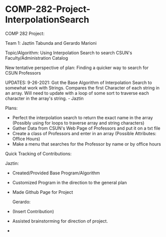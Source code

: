 # COMP-282-Project-InterpolationSearch
COMP 282 Project:

Team 1: Jaztin Tabunda and Gerardo Marioni

Topic/Algorithm: Using Interpolation Search to search CSUN's
Faculty/Administration Catalog

New tentative perspective of plan: Finding a quicker way to search for CSUN Professors


UPDATES:
9-26-2021: 
Got the Base Algorithm of Interpolation Search to somewhat work with Strings. Compares the first Character of each string in an array.
Will need to update with a loop of some sort to traverse each character in the array's string. - Jaztin 




Plans:
- Perfect the interpolation search to return the exact name in the array (Possibly using for loops to traverse array and string characters)
- Gather Data from CSUN's Web Page of Professors and put it on a txt file
- Create a class of Professors and enter in an array (Possible Attributes: Office Hours)
- Make a menu that searches for the Professor by name or by office hours


Quick Tracking of Contributions:
  
  Jaztin:
- Created/Provided Base Program/Algorithm
- Customized Program in the direction to the general plan
- Made Github Page for Project

  Gerardo:
- (Insert Contribution)
- Assisted brainstorming for direction of project. 
-


